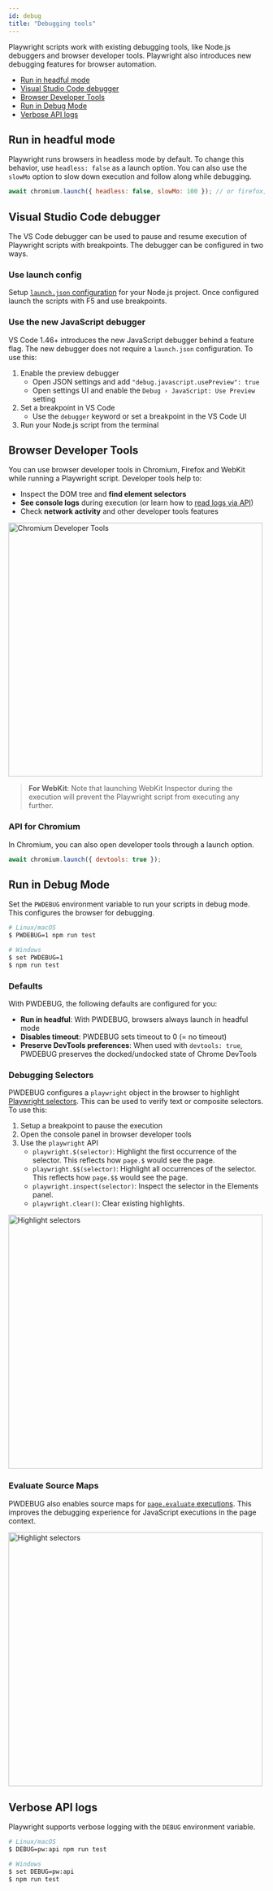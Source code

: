 ```yaml
---
id: debug
title: "Debugging tools"
---
```


Playwright scripts work with existing debugging tools, like Node.js debuggers and browser developer tools. Playwright also introduces new debugging features for browser automation.

- [Run in headful mode](#run-in-headful-mode)
- [Visual Studio Code debugger](#visual-studio-code-debugger)
- [Browser Developer Tools](#browser-developer-tools)
- [Run in Debug Mode](#run-in-debug-mode)
- [Verbose API logs](#verbose-api-logs)

## Run in headful mode

Playwright runs browsers in headless mode by default. To change this behavior, use `headless: false` as a launch option. You can also use the `slowMo` option to slow down execution and follow along while debugging.

```js
await chromium.launch({ headless: false, slowMo: 100 }); // or firefox, webkit
```

## Visual Studio Code debugger

The VS Code debugger can be used to pause and resume execution of Playwright scripts with breakpoints. The debugger can be configured in two ways.

### Use launch config

Setup [`launch.json` configuration](https://code.visualstudio.com/docs/nodejs/nodejs-debugging) for your Node.js project. Once configured launch the scripts with F5 and use breakpoints.

### Use the new JavaScript debugger

VS Code 1.46+ introduces the new JavaScript debugger behind a feature flag. The new debugger does not require a `launch.json` configuration. To use this:
1. Enable the preview debugger
   * Open JSON settings and add `"debug.javascript.usePreview": true`
   * Open settings UI and enable the `Debug › JavaScript: Use Preview` setting
1. Set a breakpoint in VS Code
   * Use the `debugger` keyword or set a breakpoint in the VS Code UI
1. Run your Node.js script from the terminal

## Browser Developer Tools

You can use browser developer tools in Chromium, Firefox and WebKit while running a Playwright script. Developer tools help to:
* Inspect the DOM tree and **find element selectors**
* **See console logs** during execution (or learn how to [read logs via API](./verification.md#console-logs))
* Check **network activity** and other developer tools features

<a href="https://user-images.githubusercontent.com/284612/77234134-5f21a500-6b69-11ea-92ec-1c146e1333ec.png"><img src="https://user-images.githubusercontent.com/284612/77234134-5f21a500-6b69-11ea-92ec-1c146e1333ec.png" width="500" alt="Chromium Developer Tools"></img></a>

> **For WebKit**: Note that launching WebKit Inspector during the execution will prevent the Playwright script from executing any further.

### API for Chromium

In Chromium, you can also open developer tools through a launch option.

```js
await chromium.launch({ devtools: true });
```

## Run in Debug Mode

Set the `PWDEBUG` environment variable to run your scripts in debug mode. This configures the browser for debugging.

```sh
# Linux/macOS
$ PWDEBUG=1 npm run test

# Windows
$ set PWDEBUG=1
$ npm run test
```

### Defaults

With PWDEBUG, the following defaults are configured for you:
* **Run in headful**: With PWDEBUG, browsers always launch in headful mode
* **Disables timeout**: PWDEBUG sets timeout to 0 (= no timeout)
* **Preserve DevTools preferences**: When used with `devtools: true`, PWDEBUG preserves the docked/undocked state of Chrome DevTools

### Debugging Selectors

PWDEBUG configures a `playwright` object in the browser to highlight [Playwright selectors](./selectors.md). This can be used to verify text or composite selectors. To use this:
1. Setup a breakpoint to pause the execution
1. Open the console panel in browser developer tools
1. Use the `playwright` API
   * `playwright.$(selector)`: Highlight the first occurrence of the selector. This reflects how `page.$` would see the page.
   * `playwright.$$(selector)`: Highlight all occurrences of the selector. This reflects how `page.$$` would see the page.
   * `playwright.inspect(selector)`: Inspect the selector in the Elements panel.
   * `playwright.clear()`: Clear existing highlights.

<a href="https://user-images.githubusercontent.com/284612/86857345-299abc00-c073-11ea-9e31-02923a9f0d4b.png"><img src="https://user-images.githubusercontent.com/284612/86857345-299abc00-c073-11ea-9e31-02923a9f0d4b.png" width="500" alt="Highlight selectors"></img></a>

### Evaluate Source Maps

PWDEBUG also enables source maps for [`page.evaluate` executions](./core-concepts.md#evaluation). This improves the debugging experience for JavaScript executions in the page context.

<a href="https://user-images.githubusercontent.com/284612/86857568-a6c63100-c073-11ea-82a4-bfd531a4ec87.png"><img src="https://user-images.githubusercontent.com/284612/86857568-a6c63100-c073-11ea-82a4-bfd531a4ec87.png" width="500" alt="Highlight selectors"></img></a>

## Verbose API logs

Playwright supports verbose logging with the `DEBUG` environment variable.

```sh
# Linux/macOS
$ DEBUG=pw:api npm run test

# Windows
$ set DEBUG=pw:api
$ npm run test
```


[Accessibility]: ./api/class-accessibility.md "Accessibility"
[Browser]: ./api/class-browser.md "Browser"
[BrowserContext]: ./api/class-browsercontext.md "BrowserContext"
[BrowserServer]: ./api/class-browserserver.md "BrowserServer"
[BrowserType]: ./api/class-browsertype.md "BrowserType"
[CDPSession]: ./api/class-cdpsession.md "CDPSession"
[ChromiumBrowser]: ./api/class-chromiumbrowser.md "ChromiumBrowser"
[ChromiumBrowserContext]: ./api/class-chromiumbrowsercontext.md "ChromiumBrowserContext"
[ChromiumCoverage]: ./api/class-chromiumcoverage.md "ChromiumCoverage"
[ConsoleMessage]: ./api/class-consolemessage.md "ConsoleMessage"
[Dialog]: ./api/class-dialog.md "Dialog"
[Download]: ./api/class-download.md "Download"
[ElementHandle]: ./api/class-elementhandle.md "ElementHandle"
[FileChooser]: ./api/class-filechooser.md "FileChooser"
[FirefoxBrowser]: ./api/class-firefoxbrowser.md "FirefoxBrowser"
[Frame]: ./api/class-frame.md "Frame"
[JSHandle]: ./api/class-jshandle.md "JSHandle"
[Keyboard]: ./api/class-keyboard.md "Keyboard"
[Logger]: ./api/class-logger.md "Logger"
[Mouse]: ./api/class-mouse.md "Mouse"
[Page]: ./api/class-page.md "Page"
[Playwright]: ./api/class-playwright.md "Playwright"
[Request]: ./api/class-request.md "Request"
[Response]: ./api/class-response.md "Response"
[Route]: ./api/class-route.md "Route"
[Selectors]: ./api/class-selectors.md "Selectors"
[TimeoutError]: ./api/class-timeouterror.md "TimeoutError"
[Touchscreen]: ./api/class-touchscreen.md "Touchscreen"
[Video]: ./api/class-video.md "Video"
[WebKitBrowser]: ./api/class-webkitbrowser.md "WebKitBrowser"
[WebSocket]: ./api/class-websocket.md "WebSocket"
[Worker]: ./api/class-worker.md "Worker"
[Element]: https://developer.mozilla.org/en-US/docs/Web/API/element "Element"
[Evaluation Argument]: ./core-concepts.md#evaluationargument "Evaluation Argument"
[iterator]: https://developer.mozilla.org/en-US/docs/Web/JavaScript/Reference/Iteration_protocols "Iterator"
[origin]: https://developer.mozilla.org/en-US/docs/Glossary/Origin "Origin"
[selector]: https://developer.mozilla.org/en-US/docs/Web/CSS/CSS_Selectors "selector"
[Serializable]: https://developer.mozilla.org/en-US/docs/Web/JavaScript/Reference/Global_Objects/JSON/stringify#Description "Serializable"
[UIEvent.detail]: https://developer.mozilla.org/en-US/docs/Web/API/UIEvent/detail "UIEvent.detail"
[UnixTime]: https://en.wikipedia.org/wiki/Unix_time "Unix Time"
[xpath]: https://developer.mozilla.org/en-US/docs/Web/XPath "xpath"

[Array]: https://developer.mozilla.org/en-US/docs/Web/JavaScript/Reference/Global_Objects/Array "Array"
[boolean]: https://developer.mozilla.org/en-US/docs/Web/JavaScript/Data_structures#Boolean_type "Boolean"
[Buffer]: https://nodejs.org/api/buffer.html#buffer_class_buffer "Buffer"
[ChildProcess]: https://nodejs.org/api/child_process.html "ChildProcess"
[Error]: https://nodejs.org/api/errors.html#errors_class_error "Error"
[function]: https://developer.mozilla.org/en-US/docs/Web/JavaScript/Reference/Global_Objects/Function "Function"
[Map]: https://developer.mozilla.org/en-US/docs/Web/JavaScript/Reference/Global_Objects/Map "Map"
[null]: https://developer.mozilla.org/en-US/docs/Web/JavaScript/Reference/Global_Objects/null "null"
[number]: https://developer.mozilla.org/en-US/docs/Web/JavaScript/Data_structures#Number_type "Number"
[Object]: https://developer.mozilla.org/en-US/docs/Web/JavaScript/Reference/Global_Objects/Object "Object"
[Promise]: https://developer.mozilla.org/en-US/docs/Web/JavaScript/Reference/Global_Objects/Promise "Promise"
[Readable]: https://nodejs.org/api/stream.html#stream_class_stream_readable "Readable"
[RegExp]: https://developer.mozilla.org/en-US/docs/Web/JavaScript/Reference/Global_Objects/RegExp "RegExp"
[string]: https://developer.mozilla.org/en-US/docs/Web/JavaScript/Data_structures#String_type "string"
[URL]: https://nodejs.org/api/url.html "URL"